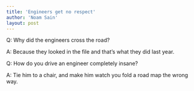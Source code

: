 ```yaml
---
title: 'Engineers get no respect'
author: 'Noam Sain'
layout: post
---
```


Q: Why did the engineers cross the road?

A: Because they looked in the file and that’s what they did last year.

Q: How do you drive an engineer completely insane?

A: Tie him to a chair, and make him watch you fold a road map the wrong way.
